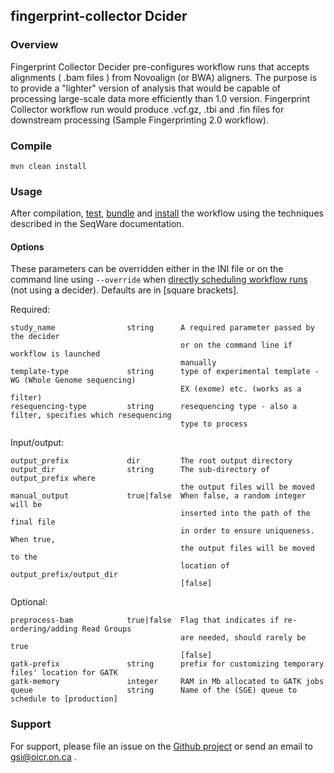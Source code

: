 ## fingerprint-collector Dcider

### Overview

Fingerprint Collector Decider pre-configures workflow runs that accepts alignments ( .bam files )
from Novoalign (or BWA) aligners. The purpose is to provide a "lighter" version of analysis that would be
capable of processing large-scale data more efficiently than 1.0 version. Fingerprint Collector workflow run would
produce .vcf.gz, .tbi and .fin files for downstream processing (Sample Fingerprinting 2.0 workflow).

### Compile

```
mvn clean install
```

### Usage
After compilation, [test](http://seqware.github.io/docs/3-getting-started/developer-tutorial/#testing-the-workflow), [bundle](http://seqware.github.io/docs/3-getting-started/developer-tutorial/#packaging-the-workflow-into-a-workflow-bundle) and [install](http://seqware.github.io/docs/3-getting-started/admin-tutorial/#how-to-install-a-workflow) the workflow using the techniques described in the SeqWare documentation.

#### Options
These parameters can be overridden either in the INI file or on the command line using `--override` when [directly scheduling workflow runs](http://seqware.github.io/docs/3-getting-started/user-tutorial/#listing-available-workflows-and-their-parameters) (not using a decider). Defaults are in [square brackets].

Required:

    study_name                string      A required parameter passed by the decider
                                          or on the command line if workflow is launched
                                          manually
    template-type             string      type of experimental template - WG (Whole Genome sequencing)
                                          EX (exome) etc. (works as a filter)
    resequencing-type         string      resequencing type - also a filter, specifies which resequencing
                                          type to process

Input/output:

    output_prefix             dir         The root output directory
    output_dir                string      The sub-directory of output_prefix where 
                                          the output files will be moved
    manual_output             true|false  When false, a random integer will be 
                                          inserted into the path of the final file 
                                          in order to ensure uniqueness. When true,
                                          the output files will be moved to the 
                                          location of output_prefix/output_dir
                                          [false]

Optional:

    preprocess-bam            true|false  Flag that indicates if re-ordering/adding Read Groups
                                          are needed, should rarely be true
                                          [false]
    gatk-prefix               string      prefix for customizing temporary files' location for GATK
    gatk-memory               integer     RAM in Mb allocated to GATK jobs      
    queue                     string      Name of the (SGE) queue to schedule to [production]


### Support
For support, please file an issue on the [Github project](https://github.com/oicr-gsi) or send an email to gsi@oicr.on.ca .
